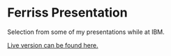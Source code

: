 # Ferriss Presentation
Selection from some of my presentations while at IBM.

[Live version can be found here.](https://markferriss.github.io/FerrissPresentation)
